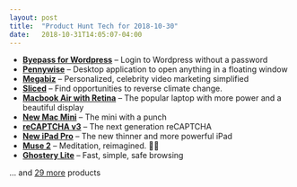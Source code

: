 ```yaml
---
layout: post
title:  "Product Hunt Tech for 2018-10-30"
date:   2018-10-31T14:05:07-04:00
---
```


* **[Byepass for Wordpress](https://www.producthunt.com/posts/byepass-for-wordpress?utm_campaign=producthunt-api&utm_medium=api&utm_source=Application%3A+Daily+Digest+RSS+%28ID%3A+3202%29)** – Login to Wordpress without a password
* **[Pennywise](https://www.producthunt.com/posts/pennywise?utm_campaign=producthunt-api&utm_medium=api&utm_source=Application%3A+Daily+Digest+RSS+%28ID%3A+3202%29)** – Desktop application to open anything in a floating window
* **[Megabiz](https://www.producthunt.com/posts/megabiz?utm_campaign=producthunt-api&utm_medium=api&utm_source=Application%3A+Daily+Digest+RSS+%28ID%3A+3202%29)** – Personalized, celebrity video marketing simplified
* **[Sliced](https://www.producthunt.com/posts/sliced?utm_campaign=producthunt-api&utm_medium=api&utm_source=Application%3A+Daily+Digest+RSS+%28ID%3A+3202%29)** – Find opportunities to reverse climate change.
* **[Macbook Air with Retina](https://www.producthunt.com/posts/macbook-air-with-retina?utm_campaign=producthunt-api&utm_medium=api&utm_source=Application%3A+Daily+Digest+RSS+%28ID%3A+3202%29)** – The popular laptop with more power and a beautiful display
* **[New Mac Mini](https://www.producthunt.com/posts/new-mac-mini?utm_campaign=producthunt-api&utm_medium=api&utm_source=Application%3A+Daily+Digest+RSS+%28ID%3A+3202%29)** – The mini with a punch
* **[reCAPTCHA v3](https://www.producthunt.com/posts/recaptcha-v3?utm_campaign=producthunt-api&utm_medium=api&utm_source=Application%3A+Daily+Digest+RSS+%28ID%3A+3202%29)** – The next generation reCAPTCHA
* **[New iPad Pro](https://www.producthunt.com/posts/new-ipad-pro?utm_campaign=producthunt-api&utm_medium=api&utm_source=Application%3A+Daily+Digest+RSS+%28ID%3A+3202%29)** – The new thinner and more powerful iPad
* **[Muse 2](https://www.producthunt.com/posts/muse-2-2?utm_campaign=producthunt-api&utm_medium=api&utm_source=Application%3A+Daily+Digest+RSS+%28ID%3A+3202%29)** – Meditation, reimagined. 🧠✨
* **[Ghostery Lite](https://www.producthunt.com/posts/ghostery-lite?utm_campaign=producthunt-api&utm_medium=api&utm_source=Application%3A+Daily+Digest+RSS+%28ID%3A+3202%29)** – Fast, simple, safe browsing

… and [29 more](https://www.producthunt.com/tech) products